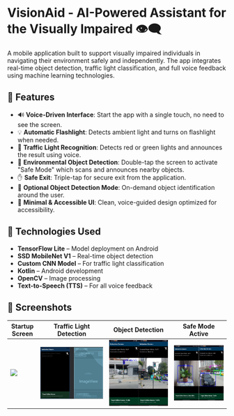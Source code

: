 # VisionAid - AI-Powered Assistant for the Visually Impaired 👁️‍🗨️

A mobile application built to support visually impaired individuals in navigating their environment safely and independently. The app integrates real-time object detection, traffic light classification, and full voice feedback using machine learning technologies.

## 🚀 Features

- 🔊 **Voice-Driven Interface**: Start the app with a single touch, no need to see the screen.
- 💡 **Automatic Flashlight**: Detects ambient light and turns on flashlight when needed.
- 🚦 **Traffic Light Recognition**: Detects red or green lights and announces the result using voice.
- 🦺 **Environmental Object Detection**: Double-tap the screen to activate "Safe Mode" which scans and announces nearby objects.
- ✋ **Safe Exit**: Triple-tap for secure exit from the application.
- 🎯 **Optional Object Detection Mode**: On-demand object identification around the user.
- 🎨 **Minimal & Accessible UI**: Clean, voice-guided design optimized for accessibility.

## 🧠 Technologies Used

- **TensorFlow Lite** – Model deployment on Android
- **SSD MobileNet V1** – Real-time object detection
- **Custom CNN Model** – For traffic light classification
- **Kotlin** – Android development
- **OpenCV** – Image processing
- **Text-to-Speech (TTS)** – For all voice feedback


## 📸 Screenshots

| Startup Screen | Traffic Light Detection | Object Detection | Safe Mode Active |
|----------------|-------------------------|------------------|------------------|
| ![](screenshots/startActivty.png) | ![](screenshots/mainActivity.png) | ![](screenshots/trfclght.png) | ![](screenshots/object.png) |
